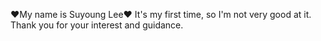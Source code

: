 ❤My name is Suyoung Lee❤
It's my first time, so I'm not very good at it. Thank you for your interest and guidance.